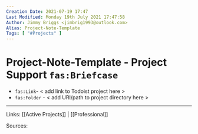 ```yaml
---
Creation Date: 2021-07-19 17:47
Last Modified: Monday 19th July 2021 17:47:58
Author: Jimmy Briggs <jimbrig1993@outlook.com>
Alias: Project-Note-Template
Tags: [ "#Projects" ]
---
```


# Project-Note-Template - Project Support `fas:Briefcase`

- `fas:Link`- < add link to Todoist project here >
- `fas:Folder` - < add URI/path to project directory here >

***

Links: [[Active Projects]] | [[Professional]]

Sources:
